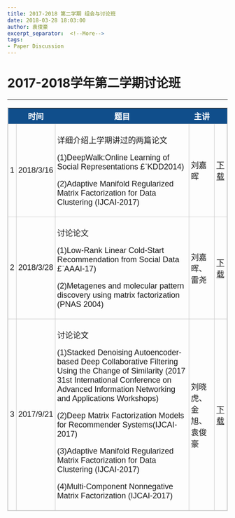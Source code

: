 ```yaml
---
title: 2017-2018 第二学期 组会与讨论班
date: 2018-03-28 18:03:00
author: 袁俊豪
excerpt_separator:  <!--More-->
tags:
- Paper Discussion
---
```


# 2017-2018学年第二学期讨论班

<!-- more -->

---

<style type="text/css">
	table.tableizer-table {
		font-size: 18px;
		border: 1px solid #CCC; 
		font-family: Arial, Helvetica, sans-serif;
	} 
	.tableizer-table td {
		padding: 4px;
		margin: 3px;
		border: 1px solid #CCC;
	}
	.tableizer-table th {
		background-color: #104E8B; 
		color: #FFF;
		font-weight: bold;
	}
</style>

<table class="tableizer-table">
<thead><tr class="tableizer-firstrow"><th></th><th>时间</th><th>题目</th><th>主讲</th><th>&nbsp;</th></tr></thead><tbody>
 <tr><td>1</td><td>2018/3/16</td><td>
	<p>详细介绍上学期讲过的两篇论文</p>
	<p>(1)DeepWalk:Online Learning of Social Representations £¨KDD2014)</p>
	<p>(2)Adaptive Manifold Regularized Matrix Factorization for Data Clustering (IJCAI-2017)</p>
</td><td>刘嘉晖</td><td><a href="https://raw.githubusercontent.com/nkiip/nkiip.github.com/master/raw/meetings/2018-03-16.zip">下载</a></td></tr>
 <tr><td>2</td><td>2018/3/28</td><td>
	<p>讨论论文</p>
	<p>(1)Low-Rank Linear Cold-Start Recommendation from Social Data £¨AAAI-17)</p>
	<p>(2)Metagenes and molecular pattern discovery using matrix factorization (PNAS 2004)</p>
</td><td>刘嘉晖、雷尧</td><td><a href="https://raw.githubusercontent.com/nkiip/nkiip.github.com/master/raw/meetings/2018-03-23.zip">下载</a></td></tr>
<tr><td>3</td><td>2017/9/21</td><td>
	<p>讨论论文</p>
	<p>(1)Stacked Denoising Autoencoder-based Deep Collaborative Filtering Using the Change of Similarity (2017 31st International Conference on Advanced Information Networking and Applications Workshops)</p>
	<p>(2)Deep Matrix Factorization Models for Recommender Systems(IJCAI-2017)	</p>
	<p>(3)Adaptive Manifold Regularized Matrix Factorization for Data Clustering (IJCAI-2017)</p>
	<p>(4)Multi-Component Nonnegative Matrix Factorization (IJCAI-2017)</p>
</td><td>刘晓虎、金旭、袁俊豪</td><td><a href="https://raw.githubusercontent.com/nkiip/nkiip.github.com/master/raw/meetings/2018-03-30.zip">下载</a></td></tr>
</tbody></table>